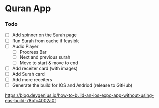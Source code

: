 # Quran App

### Todo

- [ ] Add spinner on the Surah page
- [ ] Run Surah from cache if feasible
- [ ] Audio Player
  - [ ] Progress Bar
  - [ ] Next and previous surah
  - [ ] Move to start & move to end
- [ ] Add receiter card (with images)
- [ ] Add Surah card
- [ ] Add more receiters
- [ ] Generate the build for IOS and Andriod (release to GitHub)

https://blog.devgenius.io/how-to-build-an-ios-expo-app-without-using-eas-build-78bfc4002a0f
